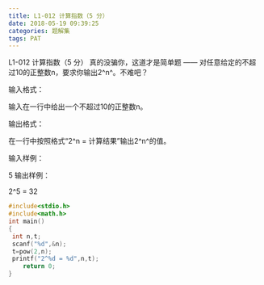 ```yaml
---
title: L1-012 计算指数（5 分）
date: 2018-05-19 09:39:25
categories: 题解集
tags: PAT
---
```


L1-012 计算指数（5 分）
真的没骗你，这道才是简单题 —— 对任意给定的不超过10的正整数n，要求你输出2^n^。不难吧？

输入格式：

输入在一行中给出一个不超过10的正整数n。

输出格式：

在一行中按照格式“2\^n = 计算结果”输出2^n^的值。

输入样例：

5
输出样例：

2^5 = 32

```cpp
#include<stdio.h>
#include<math.h>
int main()
{
 int n,t;
 scanf("%d",&n);
 t=pow(2,n);
 printf("2^%d = %d",n,t);
    return 0;
}

```